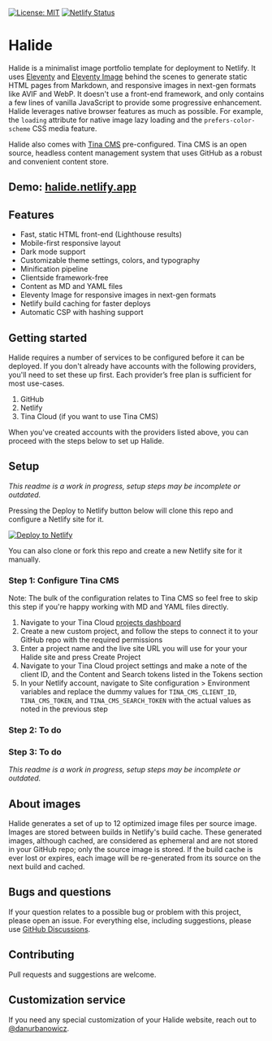 [![License: MIT](https://img.shields.io/badge/License-MIT-yellow.svg)](https://opensource.org/licenses/MIT) [![Netlify Status](https://api.netlify.com/api/v1/badges/110e596b-182b-4702-8039-c5bd58f59b20/deploy-status)](https://app.netlify.com/sites/halide/deploys)

# Halide

Halide is a minimalist image portfolio template for deployment to Netlify. It uses [Eleventy](https://www.11ty.dev/) and [Eleventy Image](https://www.11ty.dev/docs/plugins/image/) behind the scenes to generate static HTML pages from Markdown, and responsive images in next-gen formats like AVIF and WebP. It doesn't use a front-end framework, and only contains a few lines of vanilla JavaScript to provide some progressive enhancement. Halide leverages native browser features as much as possible. For example, the `loading` attribute for native image lazy loading and the `prefers-color-scheme` CSS media feature.

Halide also comes with [Tina CMS](https://tina.io/) pre-configured. Tina CMS is an open source, headless content management system that uses GitHub as a robust and convenient content store.

## Demo: [halide.netlify.app](https://halide.netlify.app)

## Features

- Fast, static HTML front-end (Lighthouse results)
- Mobile-first responsive layout
- Dark mode support
- Customizable theme settings, colors, and typography
- Minification pipeline
- Clientside framework-free
- Content as MD and YAML files
- Eleventy Image for responsive images in next-gen formats
- Netlify build caching for faster deploys
- Automatic CSP with hashing support

## Getting started

Halide requires a number of services to be configured before it can be deployed. If you don't already have accounts with the following providers, you'll need to set these up first. Each provider’s free plan is sufficient for most use-cases.

1. GitHub
2. Netlify
3. Tina Cloud (if you want to use Tina CMS)

When you've created accounts with the providers listed above, you can proceed with the steps below to set up Halide.

## Setup

_This readme is a work in progress, setup steps may be incomplete or outdated._

Pressing the Deploy to Netlify button below will clone this repo and configure a Netlify site for it.

[![Deploy to Netlify](https://www.netlify.com/img/deploy/button.svg)](https://app.netlify.com/start/deploy?repository=https://github.com/danurbanowicz/halide#TINA_CMS_CLIENT_ID=replace-with-your-tina-cms-client-id&TINA_CMS_TOKEN=replace-with-your-tina-cms-token&TINA_CMS_SEARCH_TOKEN=replace-with-your-tina-cms-search-token)

You can also clone or fork this repo and create a new Netlify site for it manually.

### Step 1: Configure Tina CMS

Note: The bulk of the configuration relates to Tina CMS so feel free to skip this step if you're happy working with MD and YAML files directly.

1. Navigate to your Tina Cloud [projects dashboard](https://app.tina.io/projects)
2. Create a new custom project, and follow the steps to connect it to your GitHub repo with the required permissions
3. Enter a project name and the live site URL you will use for your your Halide site and press Create Project
4. Navigate to your Tina Cloud project settings and make a note of the client ID, and the Content and Search tokens listed in the Tokens section
5. In your Netlify account, navigate to Site configuration > Environment variables and replace the dummy values for `TINA_CMS_CLIENT_ID`, `TINA_CMS_TOKEN`, and `TINA_CMS_SEARCH_TOKEN` with the actual values as noted in the previous step

### Step 2: To do

### Step 3: To do

_This readme is a work in progress, setup steps may be incomplete or outdated._

## About images

Halide generates a set of up to 12 optimized image files per source image. Images are stored between builds in Netlify's build cache. These generated images, although cached, are considered as ephemeral and are not stored in your GitHub repo; only the source image is stored. If the build cache is ever lost or expires, each image will be re-generated from its source on the next build and cached.

## Bugs and questions

If your question relates to a possible bug or problem with this project, please open an issue. For everything else, including suggestions, please use [GitHub Discussions](https://github.com/danurbanowicz/halide/discussions).

## Contributing

Pull requests and suggestions are welcome.

## Customization service

If you need any special customization of your Halide website, reach out to [@danurbanowicz](https://github.com/danurbanowicz).